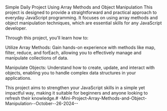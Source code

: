 Simple Daily Project Using Array Methods and Object Manipulation
This project is designed to provide a straightforward and practical approach to everyday JavaScript programming. It focuses on using array methods and object manipulation techniques, which are essential skills for any JavaScript developer.

Through this project, you'll learn how to:

Utilize Array Methods: Gain hands-on experience with methods like map, filter, reduce, and forEach, allowing you to effectively manage and manipulate collections of data.

Manipulate Objects: Understand how to create, update, and interact with objects, enabling you to handle complex data structures in your applications.

This project aims to strengthen your JavaScript skills in a simple yet impactful way, making it suitable for beginners and anyone looking to refresh their knowledge.# -Mini-Project-Array-Methods-and-Object-Manipulation--October--26-2024--
